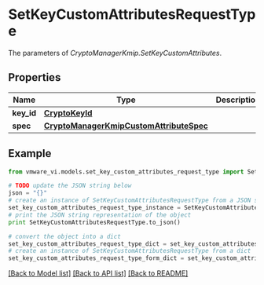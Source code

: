 # SetKeyCustomAttributesRequestType

The parameters of *CryptoManagerKmip.SetKeyCustomAttributes*. 

## Properties
Name | Type | Description | Notes
------------ | ------------- | ------------- | -------------
**key_id** | [**CryptoKeyId**](CryptoKeyId.md) |  | 
**spec** | [**CryptoManagerKmipCustomAttributeSpec**](CryptoManagerKmipCustomAttributeSpec.md) |  | 

## Example

```python
from vmware_vi.models.set_key_custom_attributes_request_type import SetKeyCustomAttributesRequestType

# TODO update the JSON string below
json = "{}"
# create an instance of SetKeyCustomAttributesRequestType from a JSON string
set_key_custom_attributes_request_type_instance = SetKeyCustomAttributesRequestType.from_json(json)
# print the JSON string representation of the object
print SetKeyCustomAttributesRequestType.to_json()

# convert the object into a dict
set_key_custom_attributes_request_type_dict = set_key_custom_attributes_request_type_instance.to_dict()
# create an instance of SetKeyCustomAttributesRequestType from a dict
set_key_custom_attributes_request_type_form_dict = set_key_custom_attributes_request_type.from_dict(set_key_custom_attributes_request_type_dict)
```
[[Back to Model list]](../README.md#documentation-for-models) [[Back to API list]](../README.md#documentation-for-api-endpoints) [[Back to README]](../README.md)


